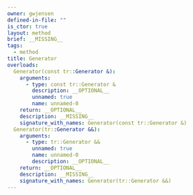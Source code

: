 ```yaml
---
owner: gwjensen
defined-in-file: ""
is_ctor: true
layout: method
brief: __MISSING__
tags:
  - method
title: Generator
overloads:
  Generator(const tr::Generator &):
    arguments:
      - type: const tr::Generator &
        description: __OPTIONAL__
        unnamed: true
        name: unnamed-0
    return: __OPTIONAL__
    description: __MISSING__
    signature_with_names: Generator(const tr::Generator &)
  Generator(tr::Generator &&):
    arguments:
      - type: tr::Generator &&
        unnamed: true
        name: unnamed-0
        description: __OPTIONAL__
    return: __OPTIONAL__
    description: __MISSING__
    signature_with_names: Generator(tr::Generator &&)
---
```

